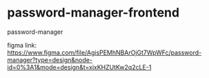 # password-manager-frontend
password-manager

figma link:
https://www.figma.com/file/AgisPEMhNBArOjGt7WpWFc/password-manager?type=design&node-id=0%3A1&mode=design&t=xjxKHZUtKw2q2cLE-1
